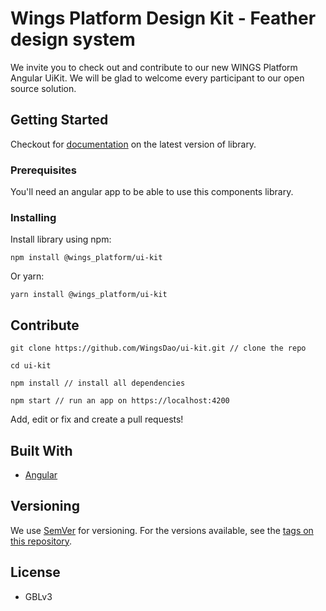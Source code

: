 # Wings Platform Design Kit - Feather design system
We invite you to check out and contribute to our new WINGS Platform Angular UiKit.
We will be glad to welcome every participant to our open source solution. 

## Getting Started

Checkout for [documentation](http://desing.wings.ai) on the latest version of library.

### Prerequisites

You'll need an angular app to be able to use this components library.

### Installing

Install library using npm:

```
npm install @wings_platform/ui-kit
```

Or yarn:

```
yarn install @wings_platform/ui-kit
```

## Contribute
```
git clone https://github.com/WingsDao/ui-kit.git // clone the repo

cd ui-kit

npm install // install all dependencies

npm start // run an app on https://localhost:4200

```
Add, edit or fix and create a pull requests!

## Built With

* [Angular](https://angular.io/)

## Versioning

We use [SemVer](http://semver.org/) for versioning. For the versions available, see the [tags on this repository](https://github.com/your/project/tags). 

## License

- GBLv3
